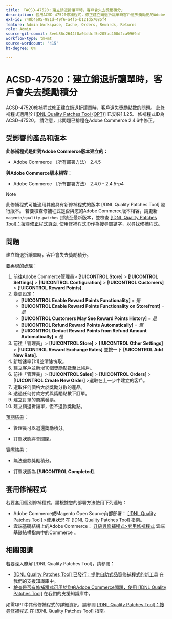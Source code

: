 ```yaml
---
title: 「ACSD-47520：建立銷退折讓單時，客戶會失去獎勵積分」
description: 套用ACSD-47520修補程式，修正建立銷退折讓單時客戶遺失獎勵點的Adobe Commerce問題。
exl-id: 748b4e05-981d-49f6-a4f5-b121d57085f4
feature: Admin Workspace, Cache, Orders, Rewards, Returns
role: Admin
source-git-commit: 3eeb86c2644f8a04ddcf5e205bc400d2ca9969af
workflow-type: tm+mt
source-wordcount: '415'
ht-degree: 0%

---
```


# ACSD-47520：建立銷退折讓單時，客戶會失去獎勵積分

ACSD-47520修補程式修正建立銷退折讓單時，客戶遺失獎勵點數的問題。 此修補程式適用於 [[!DNL Quality Patches Tool (QPT)]](/help/announcements/adobe-commerce-announcements/magento-quality-patches-released-new-tool-to-self-serve-quality-patches.md) 已安裝1.1.25。 修補程式ID為ACSD-47520。 請注意，此問題已排程在Adobe Commerce 2.4.6中修正。

## 受影響的產品和版本

**此修補程式是針對Adobe Commerce版本建立的：**
* Adobe Commerce （所有部署方法） 2.4.5

**與Adobe Commerce版本相容：**
* Adobe Commerce （所有部署方法） 2.4.0 - 2.4.5-p4

>[!NOTE]
>
>此修補程式可能適用其他具有新修補程式的版本 [!DNL Quality Patches Tool] 發行版本。 若要檢查修補程式是否與您的Adobe Commerce版本相容，請更新 `magento/quality-patches` 封裝至最新版本，並檢查 [[!DNL Quality Patches Tool]：搜尋修正程式頁面](https://experienceleague.adobe.com/tools/commerce-quality-patches/index.html). 使用修補程式ID作為搜尋關鍵字，以尋找修補程式。

## 問題

建立銷退折讓單時，客戶會失去獎勵積分。

<u>要再現的步驟</u>：

1. 前往Adobe Commerce管理員> **[!UICONTROL Store]** > **[!UICONTROL Settings]** > **[!UICONTROL Configuration]** > **[!UICONTROL Customers]** > **[!UICONTROL Reward Points]**.
1. 變更設定：
   * **[!UICONTROL Enable Reward Points Functionality]** = _是_
   * **[!UICONTROL Enable Reward Points Functionality on Storefront]** = _是_
   * **[!UICONTROL Customers May See Reward Points History]** = _是_
   * **[!UICONTROL Refund Reward Points Automatically]** = _否_
   * **[!UICONTROL Deduct Reward Points from Refund Amount Automatically]** = _是_
1. 前往「管理員」> **[!UICONTROL Store]** > **[!UICONTROL Other Settings]** > **[!UICONTROL Reward Exchange Rates]** 並按一下 **[!UICONTROL Add New Rate]**.
1. 新增速率(1:1)並清除快取。
1. 建立客戶並新增10個獎勵點數至此帳戶。
1. 前往「管理員」> **[!UICONTROL Sales]** > **[!UICONTROL Orders]** > **[!UICONTROL Create New Order]** >選取在上一步中建立的客戶。
1. 選取任何價格大於獎勵分數的產品。
1. 透過任何付款方式與獎勵點數下訂單。
1. 建立訂單的商業發票。
1. 建立銷退折讓單，但不退款獎勵點。

<u>預期結果</u>：

* 管理員可以退還獎勵積分。

* 訂單狀態將會關閉。

<u>實際結果</u>：

* 無法退款獎勵積分。

* 訂單狀態為 **[!UICONTROL Completed]**.

## 套用修補程式

若要套用個別修補程式，請根據您的部署方法使用下列連結：

* Adobe Commerce或Magento Open Source內部部署： [[!DNL Quality Patches Tool] >使用狀況](https://experienceleague.adobe.com/docs/commerce-operations/tools/quality-patches-tool/usage.html) 在 [!DNL Quality Patches Tool] 指南。
* 雲端基礎結構上的Adobe Commerce： [升級與修補程式>套用修補程式](https://experienceleague.adobe.com/docs/commerce-cloud-service/user-guide/develop/upgrade/apply-patches.html) 雲端基礎結構指南中的Commerce 。

## 相關閱讀

若要深入瞭解 [!DNL Quality Patches Tool]，請參閱：

* [[!DNL Quality Patches Tool] 已發行：提供自助式品質修補程式的新工具](/help/announcements/adobe-commerce-announcements/magento-quality-patches-released-new-tool-to-self-serve-quality-patches.md) 在我們的支援知識庫中。
* [檢查是否有修補程式可用於您的Adobe Commerce問題，使用 [!DNL Quality Patches Tool]](/help/support-tools/patches-available-in-qpt-tool/check-patch-for-magento-issue-with-magento-quality-patches.md) 在我們的支援知識庫中。

如需QPT中其他修補程式的詳細資訊，請參閱 [[!DNL Quality Patches Tool]：搜尋修補程式](https://experienceleague.adobe.com/tools/commerce-quality-patches/index.html) 在 [!DNL Quality Patches Tool] 指南。
